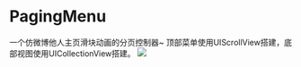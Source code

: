 # PagingMenu
一个仿微博他人主页滑块动画的分页控制器~
顶部菜单使用UIScrollView搭建，底部视图使用UICollectionView搭建。
![](http://wx2.sinaimg.cn/mw690/c01e9562gy1fic3jveac4j20dc0oaaam.jpg?imageMogr2/auto-orient/strip%7CimageView2/2/w/1240)
